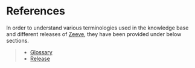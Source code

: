 # References

In order to understand various terminologies used in the knowledge base and different releases of [Zeeve](https://www.zeeve.io), they have been provided under below sections.

>*   [Glossary](Glossary)
>*   [Release](Releases)